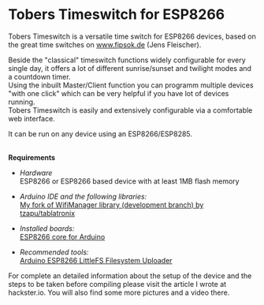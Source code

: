 # Tobers Timeswitch for ESP8266
Tobers Timeswitch is a versatile time switch for ESP8266 devices, based on the great time switches on www.fipsok.de (Jens Fleischer).

Beside the "classical" timeswitch functions widely configurable for every single day, it offers a lot of different sunrise/sunset and twilight modes and a countdown timer.<br>
Using the inbuilt Master/Client function you can programm multiple devices "with one click" which can be very helpful if you have lot of devices running.<br>
Tobers Timeswitch is easily and extensively configurable via a comfortable web interface.<br>

It can be run on any device using an ESP8266/ESP8285.<br>
<br>

**Requirements**<br>
* *Hardware*<br>
ESP8266 or ESP8266 based device with at least 1MB flash memory <br>

* *Arduino IDE and the following libraries:*<br>
[My fork of WifiManager library (development branch) by tzapu/tablatronix](https://github.com/ElToberino/WiFiManager_for_Multidisplay)<br>

* *Installed boards:*<br>
[ESP8266 core for Arduino](https://github.com/esp8266/Arduino)<br>

* *Recommended tools:*<br>
[Arduino ESP8266 LittleFS Filesystem Uploader](https://github.com/earlephilhower/arduino-esp8266littlefs-plugin)<br>



For complete an detailed information about the setup of the device and the steps to be taken before compiling please visit the article I wrote at hackster.io. You will also find some more pictures and a video there.

